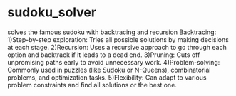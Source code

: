 # sudoku_solver
solves the famous sudoku with backtracing and recursion
Backtracing:
  1)Step-by-step exploration: Tries all possible solutions by making decisions at each stage.
  2)Recursion: Uses a recursive approach to go through each option and backtrack if it leads to a dead end.
  3)Pruning: Cuts off unpromising paths early to avoid unnecessary work.
  4)Problem-solving: Commonly used in puzzles (like Sudoku or N-Queens), combinatorial problems, and optimization tasks.
  5)Flexibility: Can adapt to various problem constraints and find all solutions or the best one.
